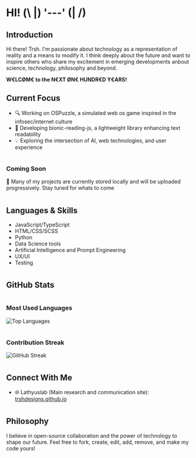 # HI! (\ |) '---' (| /)

## Introduction

Hi there! Trsh. I'm passionate about technology as a representation of reality and a means to modify it. I think deeply about the future and want to inspire others who share my excitement in emerging developments anbout science, technology, philosophy and beyond.

**W€LCØM€ to the N€XT ØN€ HUNDR€D Y€ARS!**

## Current Focus

- 🔍 Working on OSPuzzle, a simulated web os game inspired in the infosec/internet culture
- 🧠 Developing bionic-reading-js, a lightweight library enhancing text readability
- 💡 Exploring the intersection of AI, web technologies, and user experience

#

### Coming Soon
🚧 Many of my projects are currently stored locally and will be uploaded progressively. Stay tuned for whats to come
#

## Languages & Skills

- JavaScript/TypeScript
- HTML/CSS/SCSS
- Python
- Data Science tools
- Artificial Intelligence and Prompt Engineering
- UX/UI
- Testing
#
## GitHub Stats
#
### Most Used Languages
![Top Languages](https://github-readme-stats.vercel.app/api/top-langs/?username=TrshDesigns&layout=compact&theme=radical)
#
### Contribution Streak
![GitHub Streak](https://github-readme-streak-stats.herokuapp.com/?user=TrshDesigns&theme=radical)
#
## Connect With Me
- 🌐 Lathyuslab (Main research and communication site): [trshdesigns.github.io](https://trshdesigns.github.io)
#
## Philosophy
I believe in open-source collaboration and the power of technology to shape our future. Feel free to fork, create, edit, add, remove, and make my code yours!
